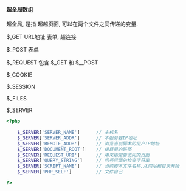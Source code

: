 #### 超全局数组

超全局, 是指 超越页面, 可以在两个文件之间传递的变量.

$\_GET       URL地址      表单, 超连接

$\_POST    表单

$\_REQUEST      包含 $\_GET 和 $\_\_POST

$\_COOKIE       

$\_SESSION

$\_FILES

$\_SERVER

```php
<?php

    $_SERVER['SERVER_NAME']      // 主机名
    $_SERVER['SERVER_ADDR']      // 本服务器IP地址
    $_SERVER['REMOTE_ADDR']      // 浏览当前脚本的用户IP地址
    $_SERVER['DOCUMENT_ROOT']    // 根目录的路径
    $_SERVER['REQUEST_URI']      // 用来指定要访问的页面
    $_SERVER['QUERY_STRING']     // 问号后面的检查字符串
    $_SERVER['SCRIPT_NAME']      // 当前脚本文件名称,从网站根目录开始
    $_SERVER['PHP_SELF']         // 文件自己

?>
```



